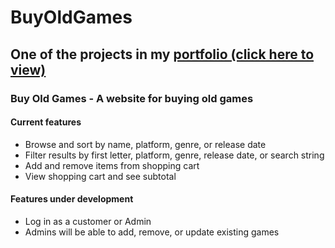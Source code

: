# BuyOldGames
## One of the projects in my [portfolio (click here to view)](https://michaelsikorski.github.io/Portfolio/)

### Buy Old Games - A website for buying old games
#### Current features
* Browse and sort by name, platform, genre, or release date
* Filter results by first letter, platform, genre, release date, or search string
* Add and remove items from shopping cart
* View shopping cart and see subtotal
#### Features under development
* Log in as a customer or Admin
* Admins will be able to add, remove, or update existing games
